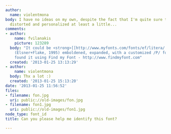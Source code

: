 ```yaml
---
author:
  name: violentmona
body: I have no ideas on my own, despite the fact that I'm quite sure the font is
  distorted and personalized at least a little...
comments:
- author:
    name: fvilanakis
    picture: 123289
  body: "It could be <strong>[[http://www.myfonts.com/fonts/ef/litera/|Litera EF Heavy]]</strong>
    (Elsner+Flake, 1995) emboldened, expanded, with a customized /P/ for \"PERSONAL\"\r\n\r\n-----------------------------------------------\r\nI
    found it using Find my Font - http://www.findmyfont.com"
  created: '2013-01-25 13:13:29'
- author:
    name: violentmona
  body: Thx a lot :)
  created: '2013-01-25 15:13:20'
date: '2013-01-25 11:56:52'
files:
- filename: fon.jpg
  uri: public://old-images/fon.jpg
- filename: fon1.jpg
  uri: public://old-images/fon1.jpg
node_type: font_id
title: Can you please help me identify this font?

---
```

